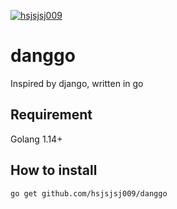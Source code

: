 [![hsjsjsj009](https://circleci.com/gh/hsjsjsj009/danggo.svg?style=svg)](https://circleci.com/gh/hsjsjsj009/danggo)

# danggo
Inspired by django, written in go

## Requirement
Golang 1.14+

## How to install
```
go get github.com/hsjsjsj009/danggo
```


